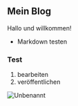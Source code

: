 ## Mein Blog

Hallo und willkommen!

- Markdown testen

### Test

1. bearbeiten
2. veröffentlichen


![Unbenannt](https://user-images.githubusercontent.com/84017596/117810216-64efb380-b25f-11eb-86d6-f87281e6ee7e.png)
